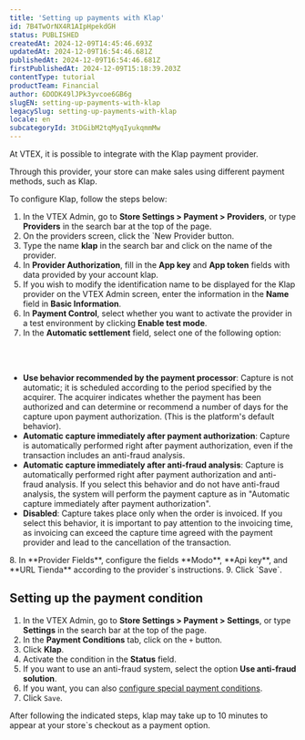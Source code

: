 ```yaml
---
title: 'Setting up payments with Klap'
id: 7B4TwOrNX4R1AIpHpekdGH
status: PUBLISHED
createdAt: 2024-12-09T14:45:46.693Z
updatedAt: 2024-12-09T16:54:46.681Z
publishedAt: 2024-12-09T16:54:46.681Z
firstPublishedAt: 2024-12-09T15:18:39.203Z
contentType: tutorial
productTeam: Financial
author: 6DODK49lJPk3yvcoe6GB6g
slugEN: setting-up-payments-with-klap
legacySlug: setting-up-payments-with-klap
locale: en
subcategoryId: 3tDGibM2tqMyqIyukqmmMw
---
```


At VTEX, it is possible to integrate with the Klap payment provider.

Through this provider, your store can make sales using different payment methods, such as Klap.

To configure Klap, follow the steps below:

1. In the VTEX Admin, go to **Store Settings > Payment > Providers**, or type **Providers** in the search bar at the top of the page.
2. On the providers screen, click the `New Provider button.
3. Type the name **klap** in the search bar and click on the name of the provider.
4. In **Provider Authorization**, fill in the **App key** and **App token** fields with data provided by your account klap.
5. If you wish to modify the identification name to be displayed for the Klap provider on the VTEX Admin screen, enter the information in the **Name** field in **Basic Information**.
6. In **Payment Control**, select whether you want to activate the provider in a test environment by clicking **Enable test mode**.
7. In the __Automatic settlement__ field, select one of the following option:
<br>
<ul>
<br>
    	<li><b>Use behavior recommended by the payment processor</b>: Capture is not automatic; it is scheduled according to the period specified by the acquirer. The acquirer indicates whether the payment has been authorized and can determine or recommend a number of days for the capture upon payment authorization. (This is the platform's default behavior).</li>
    	<li><b>Automatic capture immediately after payment authorization</b>: Capture is automatically performed right after payment authorization, even if the transaction includes an anti-fraud analysis.</li>
   		<li><b>Automatic capture immediately after anti-fraud analysis</b>: Capture is automatically performed right after payment authorization and anti-fraud analysis. If you select this behavior and do not have anti-fraud analysis, the system will perform the payment capture as in "Automatic capture immediately after payment authorization".</li>     
   		<li><b>Disabled</b>: Capture takes place only when the order is invoiced. If you select this behavior, it is important to pay attention to the invoicing time, as invoicing can exceed the capture time agreed with the payment provider and lead to the cancellation of the transaction.</li>
</ul>
8. In **Provider Fields**, configure the fields **Modo**, **Api key**, and **URL Tienda** according to the provider`s instructions.
9. Click `Save`.

## Setting up the payment condition

1. In the VTEX Admin, go to **Store Settings > Payment > Settings**, or type **Settings** in the search bar at the top of the page.
2. In the **Payment Conditions** tab, click on the `+` button.
3. Click **Klap**.
4. Activate the condition in the **Status** field.
5. If you want to use an anti-fraud system, select the option **Use anti-fraud solution**.
6. If you want, you can also [configure special payment conditions](https://help.vtex.com/en/tutorial/condiciones-especiales--tutorials_456?&utm_source=autocomplete#).
7. Click `Save`.

After following the indicated steps, klap may take up to 10 minutes to appear at your store`s checkout as a payment option.

